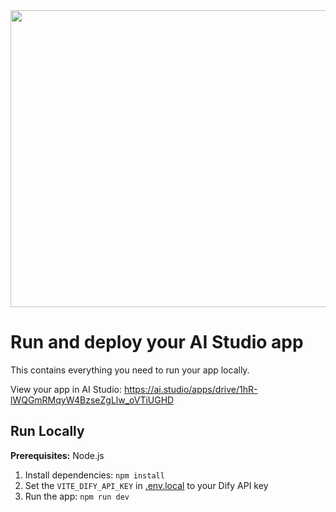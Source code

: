 
<div align="center">
<img width="1200" height="475" alt="GHBanner" src="https://github.com/user-attachments/assets/0aa67016-6eaf-458a-adb2-6e31a0763ed6" />
</div>

# Run and deploy your AI Studio app

This contains everything you need to run your app locally.

View your app in AI Studio: https://ai.studio/apps/drive/1hR-lWQGmRMqyW4BzseZgLlw_oVTiUGHD

## Run Locally

**Prerequisites:**  Node.js


1. Install dependencies:
   `npm install`
2. Set the `VITE_DIFY_API_KEY` in [.env.local](.env.local) to your Dify API key
3. Run the app:
   `npm run dev`
